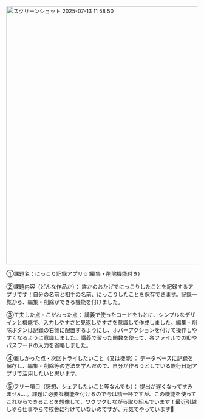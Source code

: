 
<img width="1208" height="678" alt="スクリーンショット 2025-07-13 11 58 50" src="https://github.com/user-attachments/assets/2932b5f2-ccd4-4b8b-bdc8-28e4aa87b4ca" />

①課題名：にっこり記録アプリ☺︎(編集・削除機能付き)

②課題内容（どんな作品か）： 誰かのおかげでにっこりしたことを記録するアプリです！自分の名前と相手の名前、にっこりしたことを保存できます。記録一覧から、編集・削除ができる機能を付けました。

③工夫した点・こだわった点： 講義で使ったコードをもとに、シンプルなデザインと機能で、入力しやすさと見返しやすさを意識して作成しました。編集・削除ボタンは記録の右側に配置するようにし、ホバーアクションを付けて操作しやすくなるように意識しました。講義で習った関数を使って、各ファイルでのIDやパスワードの入力を省略しました。

④難しかった点・次回トライしたいこと（又は機能）： データベースに記録を保存し、編集・削除等の方法を学んだので、自分が作ろうとしている旅行日記アプリで活用したいと思います。

⑤フリー項目（感想、シェアしたいこと等なんでも）： 提出が遅くなってすみません…。課題に必要な機能を付けるので今は精一杯ですが、この機能を使ってこれからできることを想像して、ワクワクしながら取り組んでいます！最近引越しやら仕事やらで校舎に行けていないのですが、元気でやってい ます💪

